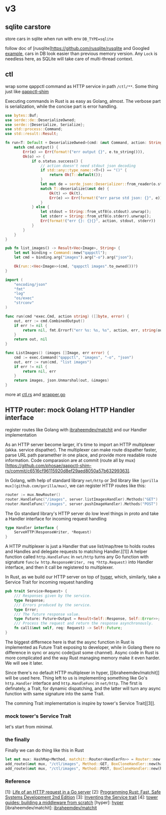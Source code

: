 # v3
## sqlite carstore
store cars in sqlite when run with env `DB_TYPE=sqlite`

follow doc of [rusqlite]https://github.com/rusqlite/rusqlite and Googled [example](https://rust-lang-nursery.github.io/rust-cookbook/database/sqlite.html), cars in DB look easier than previous memory version. Any `Lock` is needless here, as SQLite will take care of multi-thread context.

## ctl
wrap some qappctl command as HTTP service in path `/ctl/**`. Some thing just like [qappctl-shim](https://github.com/phosae/qappctl-shim)

Executing commands in Rust is as easy as Golang, almost. The verbose part is serialization, while the concise part is error handling.

```rust
use bytes::Buf;
use serde::de::DeserializeOwned;
use serde::{Deserialize, Serialize};
use std::process::Command;
use std::result::Result;

fn run<T: Default + DeserializeOwned>(cmd: &mut Command, action: String) -> Result<T, String> {
    match cmd.output() {
        Err(e) => Err(format!("err output {}", e.to_string())),
        Ok(o) => {
            if o.status.success() {
                // action doesn't need stdout json decoding
                if std::any::type_name::<T>() == "()" {
                    return Ok(T::default());
                }
                let mut de = serde_json::Deserializer::from_reader(o.stdout.reader());
                match T::deserialize(&mut de) {
                    Ok(t) => Ok(t),
                    Err(e) => Err(format!("err parse std json: {}", e)),
                }
            } else {
                let stdout = String::from_utf8(o.stdout).unwrap();
                let stderr = String::from_utf8(o.stderr).unwrap();
                Err(format!("err {}: {}{}", action, stdout, stderr))
            }
        }
    }
}

pub fn list_images() -> Result<Vec<Image>, String> {
    let mut binding = Command::new("qappctl");
    let cmd = binding.arg("images").arg("-o").arg("json");

    Ok(run::<Vec<Image>>(cmd, "qappctl images".to_owned())?)
}
```

```go
import (
	"encoding/json"
	"fmt"
	"log"
	"os/exec"
	"strconv"
)

func run(cmd *exec.Cmd, action string) ([]byte, error) {
	out, err := cmd.CombinedOutput()
	if err != nil {
		return nil, fmt.Errorf("err %s: %s, %s", action, err, string(out))
	}
	return out, nil
}

func ListImages() (images []Image, err error) {
	cmd := exec.Command("qappctl", "images", "-o", "json")
	out, err := run(cmd, "list images")
	if err != nil {
		return nil, err
	}
	return images, json.Unmarshal(out, &images)
}
```
more at [ctl.rs](https://github.com/phosae/qappctl-shim-rs/blob/c6516cf96115920d8ef29aed8050a57b63299363/src/ctl.rs) and [wrapper.go](https://github.com/phosae/qappctl-shim/blob/0553b468bd1d6bd7c0e020f70e27a9957ceec338/wrapper.go)

## HTTP router: mock Golang HTTP Handler interface
register routes like Golang with [ibraheemdev/matchit](https://github.com/ibraheemdev/matchit) and our Handler implementation

As an HTTP server become larger, it's time to import an HTTP multiplexer (akka. service dispather). The multiplexer can make route dispather faster, parse URL path paramether in one place, and provide more readable route information. Code comparasion are at commit (route all by mux)[https://github.com/phosae/qappctl-shim-rs/commit/c6516cf96115920d8ef29aed8050a57b63299363].

In Golang, with help of standard library `net/http` or 3rd library like `[gorilla mux](github.com/gorilla/mux)`, we can register HTTP routes like this:
```go
router := mux.NewRouter()
router.HandleFunc("/images", server.listImagesHandler).Methods("GET")
router.HandleFunc("/images", server.pushImageHandler).Methods("POST")
```
The Go standard library's HTTP server do low level things in proto and take a Handler interface for incoming request handling
```go
type Handler interface {
	ServeHTTP(ResponseWriter, *Request)
}
```
A HTTP multiplexer is just a Handler that use list/map/tree to holds routes and Handles and delegate requests to matching Handler.[[1]] A helper function called `http.HandleFunc` in `net/http` turns any Go function with signature `func(w http.ResponseWriter, req *http.Request)` into Handler interface, and then it call be registered to multiplexer.

In Rust, as we build our HTTP server on top of [hyper](https://github.com/hyperium/hyper), which, similarly, take a Service Trait for incoming request handling

```rust
pub trait Service<Request> {
    /// Responses given by the service.
    type Response;
    /// Errors produced by the service.
    type Error;
    /// The future response value.
    type Future: Future<Output = Result<Self::Response, Self::Error>>;
    /// Process the request and return the response asynchronously.
    fn call(&mut self, req: Request) -> Self::Future;
}
```
The biggest differnece here is that the async function in Rust is implemented as Future Trait exposing to developer, while in Golang there no difference in sync or async code(just some channel). Async code in Rust is more complicated and the way Rust managing memory make it even harder. We will see it later.

Since there's no default HTTP multiplexer in hyper, [[ibraheemdev/matchit]] will be used here. Thing left to us is implementing something like Go's `http.Handler` interface and `http.HandleFunc` in `net/http`. The first is definately, a Trait, for dynamic dispatching, and the latter will turn any async function with same signature into the same Trait.

The comming Trait implementation is inspire by tower's Service Trait[[3]].

### mock tower's Service Trait
let's start from minimal.

### the finally
Finally we can do thing like this in Rust
``` Rust
let mut mux: HashMap<Method, matchit::Router<HandlerFn>> = Router::new();
add_route(&mut mux, "/ctl/images", Method::GET, BoxCloneHandler::new(handler_fn(Svc::list_images)));
add_route(&mut mux, "/ctl/images", Method::POST, BoxCloneHandler::new(handler_fn(Svc::push_image)));
```

### Reference
[1]: [Life of an HTTP request in a Go server](https://eli.thegreenplace.net/2021/life-of-an-http-request-in-a-go-server/)
[2]: [Programming Rust: Fast, Safe Systems Development 2nd Edition](https://www.oreilly.com/library/view/programming-rust-2nd/9781492052586/)
[3]: [Inventing the Service trait](https://tokio.rs/blog/2021-05-14-inventing-the-service-trait)
[4]: [tower guides: building a middleware from scratch](https://github.com/tower-rs/tower/blob/master/guides/building-a-middleware-from-scratch.md)
[hyper]: [hyper](https://github.com/hyperium/hyper)
[ibraheemdev/matchit]: [ibraheemdev/matchit](https://github.com/ibraheemdev/matchit)